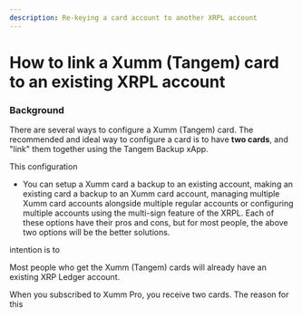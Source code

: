 ```yaml
---
description: Re-keying a card account to another XRPL account
---
```


# How to link a Xumm (Tangem) card to an existing XRPL account

### Background

There are several ways to configure a Xumm (Tangem) card. The recommended and ideal way to configure a card is to have **two cards**, and "link" them together using the Tangem Backup xApp.

This configuration &#x20;

* You can setup a Xumm card a backup to an existing account, making an existing card a backup to an Xumm card account, managing multiple Xumm card accounts alongside multiple regular accounts or configuring multiple accounts using the multi-sign feature of the XRPL. Each of these options have their pros and cons, but for most people, the above two options will be the better solutions.



intention is to&#x20;

Most people who get the Xumm (Tangem) cards will already have an existing XRP Ledger account.

When you subscribed to Xumm Pro, you receive two cards. The reason for this&#x20;

